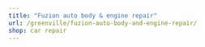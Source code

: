```yaml
---
title: "Fuzion auto body & engine repair"
url: /greenville/fuzion-auto-body-and-engine-repair/
shop: car repair
---
```

